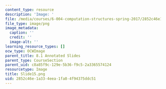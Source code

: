 ```yaml
---
content_type: resource
description: 'Image: '
file: /media/courses/6-004-computation-structures-spring-2017/2852c46e1a334eea1fa84f94375ddc51_Slide15.png
file_type: image/png
image_metadata:
  caption: ''
  credit: ''
  image-alt: ''
learning_resource_types: []
ocw_type: OCWImage
parent_title: 8.1 Annotated Slides
parent_type: CourseSection
parent_uid: c8a85f9c-129e-5b36-f9c5-2a3365574124
resourcetype: Image
title: Slide15.png
uid: 2852c46e-1a33-4eea-1fa8-4f94375ddc51
---
```

